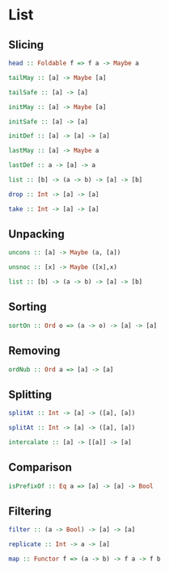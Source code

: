 List
====

Slicing
-------

```haskell
head :: Foldable f => f a -> Maybe a
```

```haskell
tailMay :: [a] -> Maybe [a]
```

```haskell
tailSafe :: [a] -> [a]
```

```haskell
initMay :: [a] -> Maybe [a]
```

```haskell
initSafe :: [a] -> [a]
```

```haskell
initDef :: [a] -> [a] -> [a]
```

```haskell
lastMay :: [a] -> Maybe a
```

```haskell
lastDef :: a -> [a] -> a
```

```haskell
list :: [b] -> (a -> b) -> [a] -> [b]
```

```haskell
drop :: Int -> [a] -> [a]
```

```haskell
take :: Int -> [a] -> [a]
```

Unpacking
---------

```haskell
uncons :: [a] -> Maybe (a, [a])
```

```haskell
unsnoc :: [x] -> Maybe ([x],x)
```

```haskell
list :: [b] -> (a -> b) -> [a] -> [b]
```

Sorting
---------

```haskell
sortOn :: Ord o => (a -> o) -> [a] -> [a]
```

Removing
---------

```haskell
ordNub :: Ord a => [a] -> [a]
```

Splitting
---------

```haskell
splitAt :: Int -> [a] -> ([a], [a])
```

```haskell
splitAt :: Int -> [a] -> ([a], [a])
```

```haskell
intercalate :: [a] -> [[a]] -> [a]
```

Comparison
---------

```haskell
isPrefixOf :: Eq a => [a] -> [a] -> Bool
```

Filtering
---------

```haskell
filter :: (a -> Bool) -> [a] -> [a]
```

```haskell
replicate :: Int -> a -> [a]
```

```haskell
map :: Functor f => (a -> b) -> f a -> f b
```
